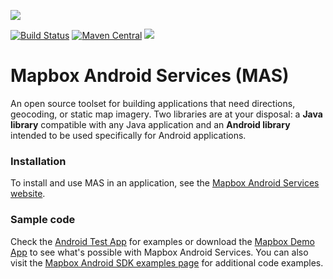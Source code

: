 [![](https://www.mapbox.com/android-sdk/images/service-splash.png)](https://www.mapbox.com/android-sdk/#mapbox_android_services)

[![Build Status](https://www.bitrise.io/app/a7eea7d04be1e2e5.svg?token=OruuJNhnjyeRnlBv0wXsFQ&branch=master)](https://www.bitrise.io/app/a7eea7d04be1e2e5) [![Maven Central](https://maven-badges.herokuapp.com/maven-central/com.mapbox.mapboxsdk/mapbox-android-services/badge.svg)](https://maven-badges.herokuapp.com/maven-central/com.mapbox.mapboxsdk/mapbox-android-services)
<a href="http://www.methodscount.com/?lib=com.mapbox.mapboxsdk%3Amapbox-android-services%3A1.2.1"><img src="https://img.shields.io/badge/Methods count-core: 113 | deps: 30620-e91e63.svg"/></a>


# Mapbox Android Services (MAS)

An open source toolset for building applications that need directions, geocoding, or static map imagery. Two libraries are at your disposal: a **Java library** compatible with any Java application and an **Android library** intended to be used specifically for Android applications.

### Installation
To install and use MAS in an application, see the [Mapbox Android Services website](https://www.mapbox.com/android-sdk/#mapbox_android_services).

### Sample code

Check the [Android Test App](https://github.com/mapbox/mapbox-java/tree/master/libandroid/app) for examples or download the [Mapbox Demo App](https://play.google.com/store/apps/details?id=com.mapbox.mapboxandroiddemo) to see what's possible with Mapbox Android Services. You can also visit the [Mapbox Android SDK examples page](https://www.mapbox.com/android-sdk/examples/) for additional code examples.
